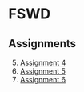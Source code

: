 # FSWD

## Assignments
5. [Assignment 4](https://perumallaharshitha.github.io/FSWD/Assignments/Assignment-04/Assignment-04)
5. [Assignment 5](https://perumallaharshitha.github.io/FSWD/Assignments/Assignment-05/Assignment-05)
6. [Assignment 6](https://perumallaharshitha.github.io/FSWD/Assignments/Assignment-06/Assignment-06)
